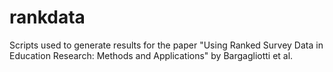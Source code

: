 # rankdata
Scripts used to generate results for the paper "Using Ranked Survey Data in Education Research: Methods and Applications" by Bargagliotti et al.
